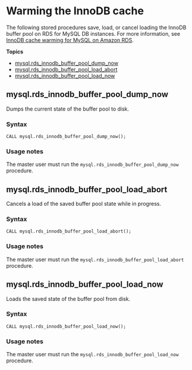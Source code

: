 # Warming the InnoDB cache<a name="mysql-stored-proc-warming"></a>

The following stored procedures save, load, or cancel loading the InnoDB buffer pool on RDS for MySQL DB instances\. For more information, see [InnoDB cache warming for MySQL on Amazon RDS](MySQL.Concepts.FeatureSupport.md#MySQL.Concepts.InnoDBCacheWarming)\.

**Topics**
+ [mysql\.rds\_innodb\_buffer\_pool\_dump\_now](#mysql_rds_innodb_buffer_pool_dump_now)
+ [mysql\.rds\_innodb\_buffer\_pool\_load\_abort](#mysql_rds_innodb_buffer_pool_load_abort)
+ [mysql\.rds\_innodb\_buffer\_pool\_load\_now](#mysql_rds_innodb_buffer_pool_load_now)

## mysql\.rds\_innodb\_buffer\_pool\_dump\_now<a name="mysql_rds_innodb_buffer_pool_dump_now"></a>

Dumps the current state of the buffer pool to disk\.

### Syntax<a name="mysql_rds_innodb_buffer_pool_dump_now-syntax"></a>

 

```
CALL mysql.rds_innodb_buffer_pool_dump_now();
```

### Usage notes<a name="mysql_rds_innodb_buffer_pool_dump_now-usage"></a>

The master user must run the `mysql.rds_innodb_buffer_pool_dump_now` procedure\.

## mysql\.rds\_innodb\_buffer\_pool\_load\_abort<a name="mysql_rds_innodb_buffer_pool_load_abort"></a>

Cancels a load of the saved buffer pool state while in progress\.

### Syntax<a name="mysql_rds_innodb_buffer_pool_load_abort-syntax"></a>

 

```
CALL mysql.rds_innodb_buffer_pool_load_abort();
```

### Usage notes<a name="mysql_rds_innodb_buffer_pool_load_abort-usage"></a>

The master user must run the `mysql.rds_innodb_buffer_pool_load_abort` procedure\. 

## mysql\.rds\_innodb\_buffer\_pool\_load\_now<a name="mysql_rds_innodb_buffer_pool_load_now"></a>

Loads the saved state of the buffer pool from disk\.

### Syntax<a name="mysql_rds_innodb_buffer_pool_load_now-syntax"></a>

 

```
CALL mysql.rds_innodb_buffer_pool_load_now();
```

### Usage notes<a name="mysql_rds_innodb_buffer_pool_load_now-usage"></a>

The master user must run the `mysql.rds_innodb_buffer_pool_load_now` procedure\.